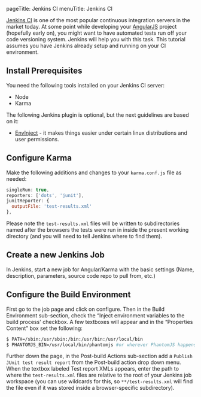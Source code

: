 pageTitle: Jenkins CI
menuTitle: Jenkins CI

[Jenkins CI] is one of the most popular continuous integration servers
in the market today. At some point while developing your [AngularJS]
project (hopefully early on), you might want to have automated tests run
off your code versioning system. Jenkins will help you with this task.
This tutorial assumes you have Jenkins already setup and running
on your CI environment.

## Install Prerequisites
You need the following tools installed on your Jenkins CI server:

* Node
* Karma

The following Jenkins plugin is optional, but the next guidelines are based on it:
* [EnvInject] - it makes things easier under certain linux distributions and user permissions.

## Configure Karma
 Make the following additions and changes to your `karma.conf.js`
 file as needed:

```javascript
singleRun: true,
reporters: ['dots', 'junit'],
junitReporter: {
  outputFile: 'test-results.xml'
},
 ```

Please note the `test-results.xml` files will be written to subdirectories
named after the browsers the tests were run in inside the present working
directory (and you will need to tell Jenkins where to find them).

## Create a new Jenkins Job
In Jenkins, start a new job for Angular/Karma with the basic
settings (Name, description, parameters, source code repo to pull
from, etc.)

## Configure the Build Environment
First go to the job page and click on configure. Then in the Build
Environment sub-section, check the “Inject environment
variables to the build process' checkbox. A few textboxes will
appear and in the “Properties Content” box set the following:

```bash
$ PATH=/sbin:/usr/sbin:/bin:/usr/bin:/usr/local/bin
$ PHANTOMJS_BIN=/usr/local/bin/phantomjs #or wherever PhantomJS happens to be installed
```

Further down the page, in the Post-build Actions sub-section add a
`Publish JUnit test result report` from the Post-build action drop
down menu. When the textbox labeled Test report XMLs appears, enter
the path to where the `test-results.xml` files are relative to the root of your
Jenkins job workspace (you can use wildcards for this, so `**/test-results.xml`
will find the file even if it was stored inside a browser-specific
subdirectory).



[Jenkins CI]: http://jenkins-ci.org/
[AngularJS]: http://angularjs.org
[EnvInject]: https://wiki.jenkins-ci.org/display/JENKINS/EnvInject+Plugin
